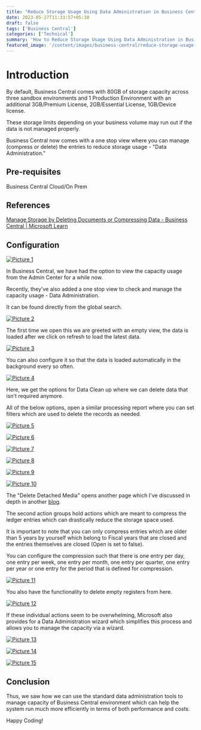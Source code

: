```yaml
---
title: "Reduce Storage Usage Using Data Administration in Business Central"
date: 2023-05-27T11:33:57+05:30
draft: false
tags: ['Business Central']
categories: ['Technical']
summary: 'How to Reduce Storage Usage Using Data Administration in Business Central'
featured_image: '/content/images/business-central/reduce-storage-usage-using-data-administration-in-business-central/Picture13.png'
---
```


# Introduction

By default, Business Central comes with 80GB of storage capacity across three sandbox environments and 1 Production Environment with an additional 3GB/Premium License, 2GB/Essential License, 1GB/Device license. 

These storage limits depending on your business volume may run out if the data is not managed properly. 

Business Central now comes with a one stop view where you can manage (compress or delete) the entries to reduce storage usage - "Data Administration." 

## Pre-requisites

Business Central Cloud/On Prem 

## References
[Manage Storage by Deleting Documents or Compressing Data - Business Central | Microsoft Learn ](https://learn.microsoft.com/en-us/dynamics365/business-central/admin-manage-documents?wt.mc_id=d365bc_inproduct_page)

## Configuration

[![Picture 1](/content/images/business-central/reduce-storage-usage-using-data-administration-in-business-central/Picture1.png)](/content/images/business-central/reduce-storage-usage-using-data-administration-in-business-central/Picture1.png)

In Business Central, we have had the option to view the capacity usage from the Admin Center for a while now. 

Recently, they've also added a one stop view to check and manage the capacity usage - Data Administration. 

It can be found directly from the global search. 

[![Picture 2](/content/images/business-central/reduce-storage-usage-using-data-administration-in-business-central/Picture2.png)](/content/images/business-central/reduce-storage-usage-using-data-administration-in-business-central/Picture2.png)

The first time we open this we are greeted with an empty view, the data is loaded after we click on refresh to load the latest data.  

[![Picture 3](/content/images/business-central/reduce-storage-usage-using-data-administration-in-business-central/Picture3.png)](/content/images/business-central/reduce-storage-usage-using-data-administration-in-business-central/Picture3.png)

You can also configure it so that the data is loaded automatically in the background every so often. 

[![Picture 4](/content/images/business-central/reduce-storage-usage-using-data-administration-in-business-central/Picture4.png)](/content/images/business-central/reduce-storage-usage-using-data-administration-in-business-central/Picture4.png)

Here, we get the options for Data Clean up where we can delete data that isn't required anymore. 

All of the below options, open a similar processing report where you can set filters which are used to delete the records as needed. 

[![Picture 5](/content/images/business-central/reduce-storage-usage-using-data-administration-in-business-central/Picture5.png)](/content/images/business-central/reduce-storage-usage-using-data-administration-in-business-central/Picture5.png)

[![Picture 6](/content/images/business-central/reduce-storage-usage-using-data-administration-in-business-central/Picture6.png)](/content/images/business-central/reduce-storage-usage-using-data-administration-in-business-central/Picture6.png)

[![Picture 7](/content/images/business-central/reduce-storage-usage-using-data-administration-in-business-central/Picture7.png)](/content/images/business-central/reduce-storage-usage-using-data-administration-in-business-central/Picture7.png)

[![Picture 8](/content/images/business-central/reduce-storage-usage-using-data-administration-in-business-central/Picture8.png)](/content/images/business-central/reduce-storage-usage-using-data-administration-in-business-central/Picture8.png)

[![Picture 9](/content/images/business-central/reduce-storage-usage-using-data-administration-in-business-central/Picture9.png)](/content/images/business-central/reduce-storage-usage-using-data-administration-in-business-central/Picture9.png)

[![Picture 10](/content/images/business-central/reduce-storage-usage-using-data-administration-in-business-central/Picture10.png)](/content/images/business-central/reduce-storage-usage-using-data-administration-in-business-central/Picture10.png)

The "Delete Detached Media" opens another page which I've discussed in depth in another [blog](/posts/business-central/automated-detached-media-cleanup/). 
 
The second action groups hold actions which are meant to compress the ledger entries which can drastically reduce the storage space used. 

It is important to note that you can only compress entries which are older than 5 years by yourself which belong to Fiscal years that are closed and the entries themselves are closed (Open is set to false). 

You can configure the compression such that there is one entry per day, one entry per week, one entry per month, one entry per quarter, one entry per year or one entry for the period that is defined for compression. 

[![Picture 11](/content/images/business-central/reduce-storage-usage-using-data-administration-in-business-central/Picture11.png)](/content/images/business-central/reduce-storage-usage-using-data-administration-in-business-central/Picture11.png)

You also have the functionality to delete empty registers from here. 

[![Picture 12](/content/images/business-central/reduce-storage-usage-using-data-administration-in-business-central/Picture12.png)](/content/images/business-central/reduce-storage-usage-using-data-administration-in-business-central/Picture12.png)

If these individual actions seem to be overwhelming, Microsoft also provides for a Data Administration wizard which simplifies this process and allows you to manage the capacity via a wizard. 

[![Picture 13](/content/images/business-central/reduce-storage-usage-using-data-administration-in-business-central/Picture13.png)](/content/images/business-central/reduce-storage-usage-using-data-administration-in-business-central/Picture13.png)
 
[![Picture 14](/content/images/business-central/reduce-storage-usage-using-data-administration-in-business-central/Picture14.png)](/content/images/business-central/reduce-storage-usage-using-data-administration-in-business-central/Picture14.png)

[![Picture 15](/content/images/business-central/reduce-storage-usage-using-data-administration-in-business-central/Picture15.png)](/content/images/business-central/reduce-storage-usage-using-data-administration-in-business-central/Picture15.png)


## Conclusion
Thus, we saw how we can use the standard data administration tools to manage capacity of Business Central environment which can help the system run much more efficiently in terms of both performance and costs. 

Happy Coding!
